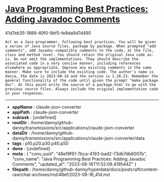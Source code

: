 # [Java Programming Best Practices: Adding Javadoc Comments](https://claude.ai/chat/48ef9f61-7bca-4193-bad2-73db7db6007b)

41d7eb35-1888-40f0-9bf5-fe8da9d7d490

    Act as a Java programmer, following best practices. You will be given a series of Java source files, package by package. When prompted "add comments", add Javadoc-compatible comments to the code, at the file, class and method level. You should retain the original Java code as-is. Do not omit the implementations. They should describe the associated code in a very concise manner, including references elsewhere as appropriate. Improve any existing comments in the same manner. Make sure to include the existing code. The author's name is danja, the date is 2023-08-14 and the version is 1.20.23. Remember the general functionality of the code until given the prompt "make package doc". At this point write the source of a package.html to go with the previous source files. Always include the original implementation code in your responses.

---

* **appName** : claude-json-converter
* **appPath** : claude-json-converter
* **subtask** : [undefined]
* **rootDir** : /home/danny/github-danny/transmissions/src/applications/claude-json-converter
* **dataDir** : /home/danny/github-danny/transmissions/src/applications/claude-json-converter/data
* **tags** : p10.p20.p30.p40.p50
* **done** : [undefined]
* **meta** : {
  "conv_uuid": "48ef9f61-7bca-4193-bad2-73db7db6007b",
  "conv_name": "Java Programming Best Practices: Adding Javadoc Comments",
  "updated_at": "2023-08-16T11:52:09.419544Z"
}
* **filepath** : /home/danny/github-danny/hyperdata/docs/postcraft/content-raw/chat-archives/md/48ef/2023-08-16_41d.md